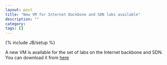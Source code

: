 ```yaml
---
layout: post
title: "New VM for Internet Backbone and SDN labs available"
description: ""
category: 
tags: []
---
```

{% include JB/setup %}

A new VM is available for the set of labs on the Internet backbone and SDN. 
You can download it from [here](http://www.iet.unipi.it/c.vallati/files/ANASW-201718.zip)
